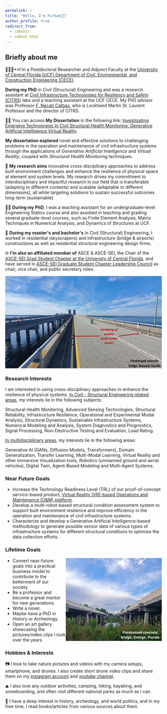 ```yaml
---
permalink: /
title: "Hello, I'm Furkan👋🏼"
author_profile: true
redirect_from: 
  - /about/
  - /about.html
---
```



## Briefly about me

👨🏻‍💻**I'm a Postdoctoral Researcher and Adjunct Faculty at the [University of Central Florida (UCF) Department of Civil, Environmental, and Construction Engineering (CECE)](https://www.cece.ucf.edu/).

 **During my PhD** in Civil (Structural) Engineering and was a research assistant at [Civil Infrastructure Technologies for Resiliency and Safety (CITRS)](https://www.cece.ucf.edu/citrs/) labs and a teaching assistant at the UCF CECE. My PhD advisor was Professor [F. Necati Catbas](https://www.cece.ucf.edu/catbas/), who is Lockheed Martin St. Laurent Professor and the director of CITRS.

🧑‍🎓️ You can access **My Dissertation** in the following link: [Investigating Emerging Technologies In Civil Structural Health Monitoring: Generative Artificial Intelligence Virtual Reality](https://stars.library.ucf.edu/etd2023/145/). 

**My dissertation explored** novel and effective solutions to challenging problems in the operation and maintenance of civil infrastructure systems through the applications of *Generative Artificial Intelligence* and *Virtual Reality*, coupled with *Structural Health Monitoring* techniques.

🎯 **My research aims** innovative cross-disciplinary approaches to address built environment challenges and enhance the resilience of physical space at element and system levels. My research drives my commitment to interdisciplinary and impactful research in our field that is transferable (adapting to different contexts) and scalable (adaptable to different dimensions), all while targeting solutions to sustain successful outcomes long-term (sustainable).

👨‍🏫 **During my PhD**, I was a teaching assistant for an undergraduate-level Engineering Statics course and also assisted in teaching and grading several graduate-level courses, such as Finite Element Analysis, Matrix Techniques in Numerical Analysis, and Dynamics of Structures at UCF.

👷 **During my master's and bachelor's** in Civil (Structural) Engineering, I worked in residential (skyscrapers) and infrastructure (bridge & airports) constructions as well as residential structural engineering design firms.

🌐 **I'm also an affiliated member of** ASCE & ASCE-SEI, the Chair of the [ASCE-SEI Grad Student Chapter at the University of Central Florida](https://www.linkedin.com/company/sei-ucf/?viewAsMember=true), and have served in [ASCE-SEI Graduate Student Chapter Leadership Council](https://www.asce.org/communities/institutes-and-technical-groups/structural-engineering-institute/local-chapters) as chair, vice chair, and public secretary roles.

<img align="center" width="628" height="297" src="/images/bridge 2.jpg">

### Research Interests
I am interested in using cross-disciplinary approaches to enhance the resilience of physical systems. <ins>In Civil - Structural Engineering related areas</ins>, my interests lie in the following subjects:

Structural Health Monitoring, Advanced Sensing Technologies, Structural Reliability, Infrastructure Resilience, Operational and Experimental Modal Analysis, Structural Dynamics, Sustainable Infrastructure Systems, Numerical Modeling and Analysis, System Diagnostics and Prognostics, Signal Processing, Non-Destructive Testing and Evaluation, Load Rating.

<ins>In multidisciplinary areas</ins>, my interests lie in the following areas:

Generative AI (GANs, Diffusion Models, Transformers), Domain Generalization, Transfer Learning, Multi-Modal Learning, Virtual Reality and other Immersive Visualization tools, Robotics (unmanned ground and aerial vehicles), Digital Twin, Agent-Based Modeling and Multi-Agent Systems.


### Near Future Goals
- Increase the Technology Readiness Level (TRL) of our proof-of-concept service-based product, [Virtual Reality (VR)-based Operations and Maintenance (O&M) platform](https://www.youtube.com/watch?v=-pPy4M9qqi8).
- Develop a multi-robot-based structural condition assessment system to support built environment resilience and improve efficiency in the operation and maintenance of civil infrastructure systems.
- Characterize and develop a Generative Artificial Intelligence-based methodology to generate possible sensor data of various types of infrastructure systems for different structural conditions to optimize the data collection efforts.

### Lifetime Goals
<img align="right" width="309" height="267" src="/images/bridge.jpg">

- Convert near-future goals into a practical business model to contribute to the betterment of our society.
- Be a professor and become a great mentor for new generations.  
- Write a novel.
- Maybe have a PhD in History or Archeology.
- Open an art gallery showcasing the pictures/video clips I took over the years.

### Hobbies & Interests
📷 I love to take nature pictures and videos with my camera setups, smartphone, and drones. I also create short drone video clips and share them on my [instagram account](https://www.instagram.com/furkanllci/) and [youtube channel](https://www.youtube.com/@fllci).

⛰️ I also love any outdoor activities, camping, hiking, kayaking, and snowboarding, and often visit different national parks as much as I can.

📘 I have a deep interest in history, archeology, and world politics, and in my free time, I read books/articles from various sources about them. 




<script type='text/javascript' id='clustrmaps' src='//cdn.clustrmaps.com/map_v2.js?cl=080808&w=720&t=m&d=bBHuA1jde18YBbI-xmRNaOPUXMSCxqh1Bm8t6oOMCVg&co=ffffff&cmo=3acc3a&cmn=ff5353&ct=808080'></script>

